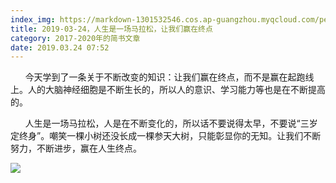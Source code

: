 ```yaml
---
index_img: https://markdown-1301532546.cos.ap-guangzhou.myqcloud.com/peipei_blog/20210921144003.jpeg
title: 2019-03-24，人生是一场马拉松，让我们赢在终点
category: 2017-2020年的简书文章
date: 2019.03.24 07:52
---
```


      今天学到了一条关于不断改变的知识：让我们赢在终点，而不是赢在起跑线上。人的大脑神经细胞是不断生长的，所以人的意识、学习能力等也是在不断提高的。  

      人生是一场马拉松，人是在不断变化的，所以话不要说得太早，不要说“三岁定终身”。嘲笑一棵小树还没长成一棵参天大树，只能彰显你的无知。让我们不断努力，不断进步，赢在人生终点。

![](https://markdown-1301532546.cos.ap-guangzhou.myqcloud.com/peipei_blog/20210921144003.jpeg)  

